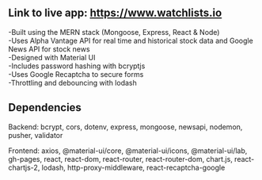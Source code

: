 ## Link to live app: https://www.watchlists.io

-Built using the MERN stack (Mongoose, Express, React & Node)<br>
-Uses Alpha Vantage API for real time and historical stock data and Google News API for stock news<br>
-Designed with Material UI<br>
-Includes password hashing with bcryptjs<br>
-Uses Google Recaptcha to secure forms<br>
-Throttling and debouncing with lodash<br>

## Dependencies
Backend: bcrypt, cors, dotenv, express, mongoose, newsapi, nodemon, pusher, validator

Frontend: axios, @material-ui/core, @material-ui/icons, @material-ui/lab, gh-pages, react, react-dom, react-router, react-router-dom, chart.js, react-chartjs-2, lodash, http-proxy-middleware, react-recaptcha-google